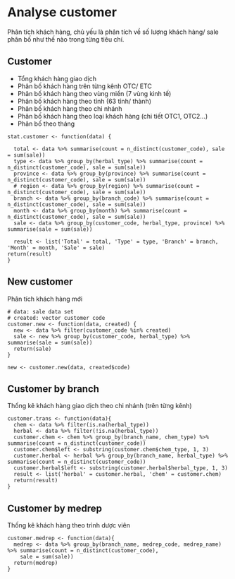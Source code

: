 # Analyse customer
Phân tích khách hàng, chủ yếu là phân tích về số lượng khách hàng/ sale phân bố như thế nào trong từng tiêu chí.

## Customer
- Tổng khách hàng giao dịch
- Phân bố khách hàng trên từng kênh OTC/ ETC
- Phân bố khách hàng theo vùng miền (7 vùng kinh tế)
- Phân bố khách hàng theo tỉnh (63 tỉnh/ thành)
- Phân bố khách hàng theo chi nhánh
- Phân bố khách hàng theo loại khách hàng (chi tiết OTC1, OTC2...)
- Phân bố theo tháng

```
stat.customer <- function(data) {

  total <- data %>% summarise(count = n_distinct(customer_code), sale = sum(sale))
  type <- data %>% group_by(herbal_type) %>% summarise(count = n_distinct(customer_code), sale = sum(sale))
  province <- data %>% group_by(province) %>% summarise(count = n_distinct(customer_code), sale = sum(sale))
  # region <- data %>% group_by(region) %>% summarise(count = n_distinct(customer_code), sale = sum(sale))
  branch <- data %>% group_by(branch_code) %>% summarise(count = n_distinct(customer_code), sale = sum(sale))
  month <- data %>% group_by(month) %>% summarise(count = n_distinct(customer_code), sale = sum(sale))
  sale <- data %>% group_by(customer_code, herbal_type, province) %>% summarise(sale = sum(sale))

  result <- list('Total' = total, 'Type' = type, 'Branch' = branch, 'Month' = month, 'Sale' = sale)
return(result)
}
```

## New customer
Phân tích khách hàng mới

```
# data: sale data set
# created: vector customer code
customer.new <- function(data, created) {
  new <- data %>% filter(customer_code %in% created)
  sale <- new %>% group_by(customer_code, herbal_type) %>% summarise(sale = sum(sale))
  return(sale)
}

new <- customer.new(data, created$code)
```
## Customer by branch
Thống kê khách hàng giao dịch theo chi nhánh (trên từng kênh)

```
customer.trans <- function(data){
  chem <- data %>% filter(is.na(herbal_type))
  herbal <- data %>% filter(!is.na(herbal_type))
  customer.chem <- chem %>% group_by(branch_name, chem_type) %>% summarise(count = n_distinct(customer_code))
  customer.chem$left <- substring(customer.chem$chem_type, 1, 3)
  customer.herbal <- herbal %>% group_by(branch_name, herbal_type) %>% summarise(count = n_distinct(customer_code))
  customer.herbal$left <- substring(customer.herbal$herbal_type, 1, 3)
  result <- list('herbal' = customer.herbal, 'chem' = customer.chem)
  return(result)
}
```

## Customer by medrep
Thống kê khách hàng theo trình dược viên
```
customer.medrep <- function(data){
  medrep <- data %>% group_by(branch_name, medrep_code, medrep_name) %>% summarise(count = n_distinct(customer_code), 
    sale = sum(sale))
  return(medrep)
}
```
